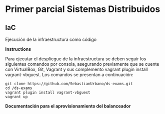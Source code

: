 # Primer parcial Sistemas Distribuidos


## IaC
Ejecución de la infraestructura como código 

**Instructions**

Para ejecutar el despliegue de la infraestructura se deben seguir los siguientes comandos por consola, asegurando previamente que se cuente con VirtualBox, Git,  Vagrant y sus complemento vagrant plugin install vagrant-vbguest. Los comandos se presentan a continuación:

```
git clone https://github.com/SebastianUrbano/ds-exams.git
cd /ds-exams
vagrant plugin install vagrant-vbguest
vagrant up
```

**Documentación para el aprovisionamiento del balanceador**
